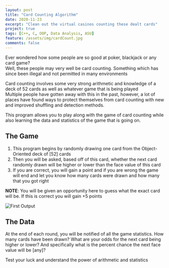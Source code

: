 ```yaml
---
layout: post
title: "Card Counting Algorithm"
date: 2020-11-23
excerpt: "Clean out the virtual casinos counting these dealt cards"
project: true
tags: [C++, C, OOP, Data Analysis, ASU]
feature: /assets/img/cardCount.jpg
comments: false
---
```


Ever wondered how some people are so good at poker, blackjack or any card game?  
Well, these people may very well be card counting. Something which has since been illegal and not permitted in many environments

Card counting involves some very strong arithmetic and knowledge of a deck of 52 cards as well as whatever game that is being played  
Multiple people have gotten away with this in the past, however, a lot of places have found ways to protect themselves from card counting with new and improved shuffling and detection methods.

This program allows you to play along with the game of card counting while also learning the data and statistics of the game that is going on.


## The Game

1. This program begins by randomly drawing one card from the Object-Oriented deck of [52] cards
2. Then you will be asked, based off of this card, whether the next card randomly drawn will be higher or lower than the face value of this card
3. If you are correct, you will gain a point and if you are wrong the game will end and let you know how many cards were drawn and how many that you got right

**NOTE**: You will be given an opportunity here to guess what the exact card will be. If this is correct you will gain +5 points

![First Output](./media/firstValue.png)

## The Data

At the end of each round, you will be notified of all the game statistics. How many cards have been drawn? What are your odds for the next card being higher or lower? And specifically what is the percent chance the next face value will be [any]?

Test your luck and understand the power of arithmetic and statistics
